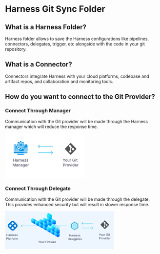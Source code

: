 # Harness Git Sync Folder

## What is a Harness Folder?
Harness folder allows to save the Harness configurations like pipelines, connectors, delegates, trigger, etc alongside with the code in your git repository.

## What is a Connector?
Connectors integrate Harness with your cloud platforms, codebase and artifact repos, and collaboration and monitoring tools.

## How do you want to connect to the Git Provider?

### Connect Through Manager
Communication with the Git provider will be made through the Harness manager which will reduce the response time.

![plot](./assets/direct.png)


### Connect Through Delegate
Communication with the Git provider will be made through the delegate. This provides enhanced security but will result in slower response time.

![plot](./assets/proxy.png)
